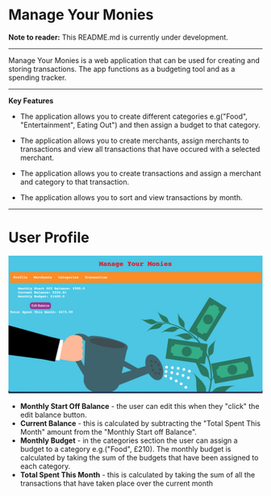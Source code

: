 # Manage Your Monies

<b>Note to reader:</b> This README.md is currently under development.

---

Manage Your Monies is a web application that can be used for creating and storing transactions. The app functions as a budgeting tool and as a spending tracker. 

---
<b>Key Features</b>

* The application allows you to create different categories e.g("Food", "Entertainment",
Eating Out") and then assign a budget to that category.

* The application allows you to create merchants, assign merchants to transactions and view all transactions that have occured with a selected merchant.

* The application allows you to create transactions and assign a merchant and category to that transaction.

* The application allows you to sort and view transactions by month.

---

<h1>User Profile</h1>


![](/static/images/pic_1.png)

* <b>Monthly Start Off Balance</b> - the user can edit this when they "click" the edit balance button.
* <b>Current Balance</b> - this is calculated by subtracting the "Total Spent This Month" amount from the "Monthly Start off Balance".
* <b>Monthly Budget</b> - in the categories section the user can assign a budget to a category e.g.("Food", £210). The monthly budget is calculated by taking the sum of the budgets that have been assigned to each category.
* <b>Total Spent This Month</b> - this is calculated by taking the sum of all the transactions that have taken place over the current month
